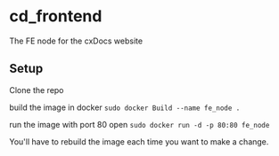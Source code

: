# cd_frontend
The FE node for the cxDocs website


## Setup

Clone the repo

build the image in docker
`sudo docker Build --name fe_node .`


run the image with port 80 open
`sudo docker run -d -p 80:80 fe_node`

You'll have to rebuild the image each time you want to make a change.
